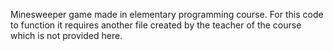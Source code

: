 Minesweeper game made in elementary programming course. For this code to function it requires another file created by the teacher of the course which is not provided here. 
